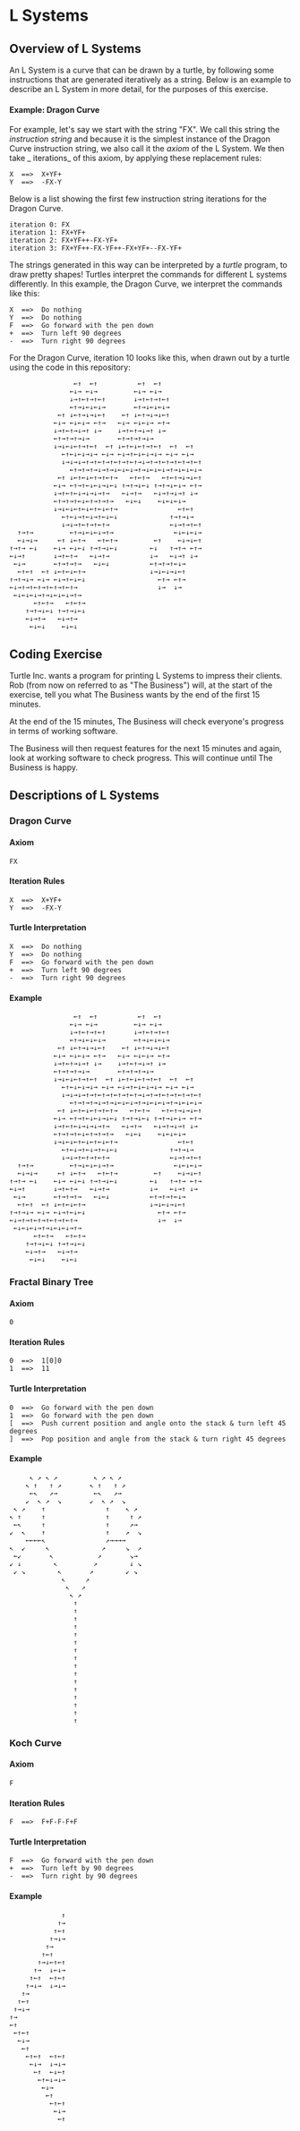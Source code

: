 # L Systems

## Overview of L Systems

An L System is a curve that can be drawn by a turtle, by following some
instructions that are generated iteratively as a string. Below is an example to
describe an L System in more detail, for the purposes of this exercise.

#### Example: Dragon Curve

For example, let's say we start with the string "FX". We call this string the
_instruction string_ and because it is the simplest instance of the Dragon Curve
instruction string, we also call it the _axiom_ of the L System. We then take _
iterations_ of this axiom, by applying these replacement rules:

```
X  ==>  X+YF+
Y  ==>  -FX-Y
```

Below is a list showing the first few instruction string iterations for the
Dragon Curve.

```
iteration 0: FX
iteration 1: FX+YF+
iteration 2: FX+YF++-FX-YF+
iteration 3: FX+YF++-FX-YF++-FX+YF+--FX-YF+
```

The strings generated in this way can be interpreted by a _turtle_ program, to
draw pretty shapes! Turtles interpret the commands for different L systems
differently. In this example, the Dragon Curve, we interpret the commands like
this:

```
X  ==>  Do nothing
Y  ==>  Do nothing
F  ==>  Go forward with the pen down
+  ==>  Turn left 90 degrees
-  ==>  Turn right 90 degrees
```

For the Dragon Curve, iteration 10 looks like this, when drawn out by a turtle
using the code in this repository:

```
                ←↑  ←↑          ←↑  ←↑          
               ←↓→ ←↓→         ←↓→ ←↓→          
               ↓→↑←↑→↑←↑       ↓→↑←↑→↑←↑        
               ←↑→↓←↓←↓→       ←↑→↓←↓←↓→        
            ←↑ ↓←↑→↓→↓←↑    ←↑ ↓←↑→↓→↓←↑        
           ←↓→ ←↓←↓→ ←↑→   ←↓→ ←↓←↓→ ←↑→        
           ↓→↑←↑→↓→↑ ↓→    ↓→↑←↑→↓→↑ ↓→         
           ←↑→↑→↑→↓→       ←↑→↑→↑→↓→            
           ↓→↓←↓←↑→↑←↑  ←↑ ↓←↑←↓←↑→↑←↑  ←↑  ←↑  
             ←↑←↓←↓→↓→ ←↓→ ←↓→↑←↓←↓→↓→ ←↓→ ←↓→  
             ↓→↓→↓→↑→↑←↑→↑←↑→↑←↑→↓→↑→↑←↑→↑←↑→↑←↑
               ←↑→↑→↑→↓→↑→↓←↓←↓→↑→↓←↓←↓→↑→↓←↓←↓→
            ←↑ ↓←↑←↓←↑→↑←↑→   ←↑←↑→   ←↑←↑→↓→↓←↑
           ←↓→ ←↑→↑←↓←↓→↓←↓ ↑→↑→↓←↓ ↑→↑→↓←↓→ ←↑→
           ↓→↑←↑←↓→↓→↓→↑→   ←↓→↑→   ←↓→↑→↓→↑ ↓→ 
           ←↑→↑→↑←↓←↑→↑→↑→   ←↓←↓    ←↓←↓←↓→    
           ↓→↓←↓←↑←↓←↑←↓←↑→               ←↑←↑  
             ←↑←↓→↑←↓→↑←↓←↓             ↑→↑→↓→  
             ↓→↓→↑←↑→↑←↑→               ←↓→↑→↑←↑
  ↑→↑→         ←↑→↓←↓←↓→↑→               ←↓←↓←↓→
  ←↓→↓→     ←↑ ↓←↑→   ←↑←↑→         ←↑    ←↓→↓←↑
↑→↑→ ←↓    ←↓→ ←↓←↓ ↑→↑→↓←↓        ←↓   ↑→↑→ ←↑→
←↓→↑       ↓→↑←↑→   ←↓→↑→          ↓→   ←↓→↑ ↓→ 
 ←↓→       ←↑→↑→↑→   ←↓←↓          ←↑→↑→↑←↓→    
  ←↑←↑  ←↑ ↓←↑←↓←↑→                ↓→↓←↓→↓←↑    
↑→↑→↓→ ←↓→ ←↓→↑←↓←↓                  ←↑→ ←↑→    
←↓→↑→↑←↑→↑←↑→↑←↑→                    ↓→  ↓→     
 ←↓←↓←↓→↑→↓←↓←↓→↑→                              
      ←↑←↑→   ←↑←↑→                             
    ↑→↑→↓←↓ ↑→↑→↓←↓                             
    ←↓→↑→   ←↓→↑→                               
     ←↓←↓    ←↓←↓                               
```

## Coding Exercise

Turtle Inc. wants a program for printing L Systems to impress their clients.
Rob (from now on referred to as "The Business") will, at the start of the
exercise, tell you what The Business wants by the end of the first 15 minutes.

At the end of the 15 minutes, The Business will check everyone's progress in
terms of working software.

The Business will then request features for the next 15 minutes and again, look
at working software to check progress. This will continue until The Business is
happy.

## Descriptions of L Systems

### Dragon Curve

#### Axiom

```
FX
```

#### Iteration Rules

```
X  ==>  X+YF+
Y  ==>  -FX-Y
```

#### Turtle Interpretation

```
X  ==>  Do nothing
Y  ==>  Do nothing
F  ==>  Go forward with the pen down
+  ==>  Turn left 90 degrees
-  ==>  Turn right 90 degrees
```

#### Example

```
                ←↑  ←↑          ←↑  ←↑          
               ←↓→ ←↓→         ←↓→ ←↓→          
               ↓→↑←↑→↑←↑       ↓→↑←↑→↑←↑        
               ←↑→↓←↓←↓→       ←↑→↓←↓←↓→        
            ←↑ ↓←↑→↓→↓←↑    ←↑ ↓←↑→↓→↓←↑        
           ←↓→ ←↓←↓→ ←↑→   ←↓→ ←↓←↓→ ←↑→        
           ↓→↑←↑→↓→↑ ↓→    ↓→↑←↑→↓→↑ ↓→         
           ←↑→↑→↑→↓→       ←↑→↑→↑→↓→            
           ↓→↓←↓←↑→↑←↑  ←↑ ↓←↑←↓←↑→↑←↑  ←↑  ←↑  
             ←↑←↓←↓→↓→ ←↓→ ←↓→↑←↓←↓→↓→ ←↓→ ←↓→  
             ↓→↓→↓→↑→↑←↑→↑←↑→↑←↑→↓→↑→↑←↑→↑←↑→↑←↑
               ←↑→↑→↑→↓→↑→↓←↓←↓→↑→↓←↓←↓→↑→↓←↓←↓→
            ←↑ ↓←↑←↓←↑→↑←↑→   ←↑←↑→   ←↑←↑→↓→↓←↑
           ←↓→ ←↑→↑←↓←↓→↓←↓ ↑→↑→↓←↓ ↑→↑→↓←↓→ ←↑→
           ↓→↑←↑←↓→↓→↓→↑→   ←↓→↑→   ←↓→↑→↓→↑ ↓→ 
           ←↑→↑→↑←↓←↑→↑→↑→   ←↓←↓    ←↓←↓←↓→    
           ↓→↓←↓←↑←↓←↑←↓←↑→               ←↑←↑  
             ←↑←↓→↑←↓→↑←↓←↓             ↑→↑→↓→  
             ↓→↓→↑←↑→↑←↑→               ←↓→↑→↑←↑
  ↑→↑→         ←↑→↓←↓←↓→↑→               ←↓←↓←↓→
  ←↓→↓→     ←↑ ↓←↑→   ←↑←↑→         ←↑    ←↓→↓←↑
↑→↑→ ←↓    ←↓→ ←↓←↓ ↑→↑→↓←↓        ←↓   ↑→↑→ ←↑→
←↓→↑       ↓→↑←↑→   ←↓→↑→          ↓→   ←↓→↑ ↓→ 
 ←↓→       ←↑→↑→↑→   ←↓←↓          ←↑→↑→↑←↓→    
  ←↑←↑  ←↑ ↓←↑←↓←↑→                ↓→↓←↓→↓←↑    
↑→↑→↓→ ←↓→ ←↓→↑←↓←↓                  ←↑→ ←↑→    
←↓→↑→↑←↑→↑←↑→↑←↑→                    ↓→  ↓→     
 ←↓←↓←↓→↑→↓←↓←↓→↑→                              
      ←↑←↑→   ←↑←↑→                             
    ↑→↑→↓←↓ ↑→↑→↓←↓                             
    ←↓→↑→   ←↓→↑→                               
     ←↓←↓    ←↓←↓                               
```

### Fractal Binary Tree

#### Axiom

```
0
```

#### Iteration Rules

```
0  ==>  1[0]0
1  ==>  11
```

#### Turtle Interpretation

```
0  ==>  Go forward with the pen down
1  ==>  Go forward with the pen down
[  ==>  Push current position and angle onto the stack & turn left 45 degrees
]  ==>  Pop position and angle from the stack & turn right 45 degrees
```

#### Example

```
     ↖ ↗ ↖ ↗         ↖ ↗ ↖ ↗     
    ↖ ↑   ↑ ↗       ↖ ↑   ↑ ↗    
     ←↖   ↗→         ←↖   ↗→     
    ↙  ↖ ↗  ↘       ↙  ↖ ↗  ↘    
 ↖ ↗    ↑               ↑    ↖ ↗ 
↖ ↑     ↑               ↑     ↑ ↗
 ←↖     ↑               ↑     ↗→ 
↙  ↖    ↑               ↑    ↗  ↘
    ←←←←↖               ↗→→→→    
↖  ↙     ↖             ↗     ↘  ↗
 ←↙       ↖           ↗       ↘→ 
↙ ↓        ↖         ↗        ↓ ↘
 ↙ ↘        ↖       ↗        ↙ ↘ 
             ↖     ↗             
              ↖   ↗              
               ↖ ↗               
                ↑                
                ↑                
                ↑                
                ↑                
                ↑                
                ↑                
                ↑                
                ↑                
                ↑                
                ↑                
                ↑                
                ↑                
                ↑                
                ↑                
                ↑                
                ↑                
```

### Koch Curve

#### Axiom

```
F
```

#### Iteration Rules

```
F  ==>  F+F-F-F+F
```

#### Turtle Interpretation

```
F  ==>  Go forward with the pen down
+  ==>  Turn left by 90 degrees
-  ==>  Turn right by 90 degrees
```

#### Example

```
             ↑
            ↑→
           ↑←↑
          ↑→↓→
         ↑→   
        ↑←↑   
       ↑→↓←↑←↑
      ↑→  ↓←↓→
     ↑←↑  ←↑←↑
    ↑→↓→  ↓→↓→
   ↑→         
  ↑←↑         
 ↑→↓→         
↑→            
←↑            
 ←↑←↑         
  ←↓→         
   ←↑         
    ←↑←↑  ←↑←↑
     ←↓→  ↓→↓→
      ←↑  ←↓←↑
       ←↑←↓→↓→
        ←↓→   
         ←↑   
          ←↑←↑
           ←↓→
            ←↑
```
